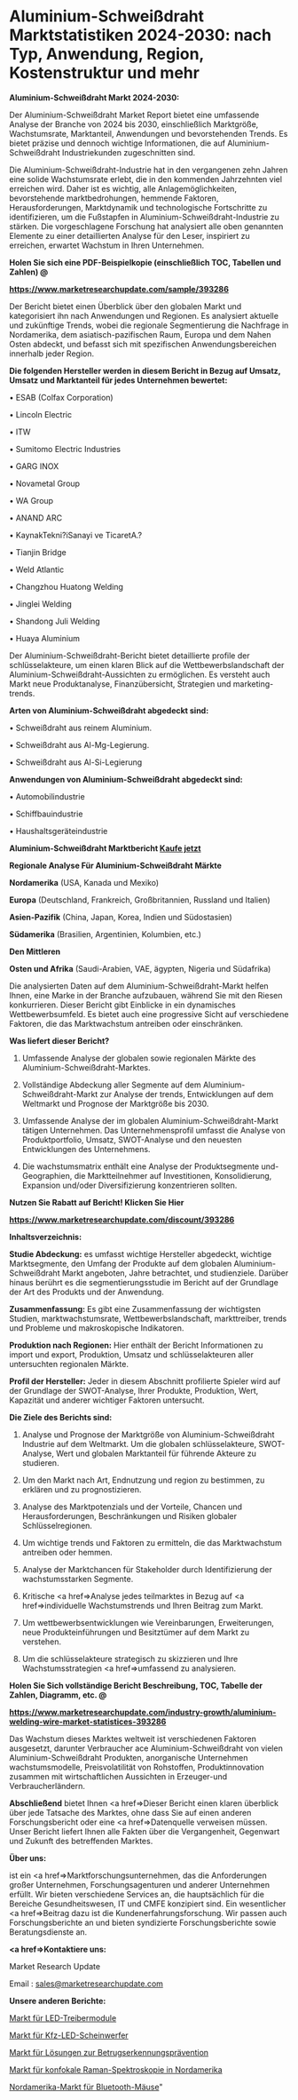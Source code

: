 # Aluminium-Schweißdraht Marktstatistiken 2024-2030: nach Typ, Anwendung, Region, Kostenstruktur und mehr

<strong>Aluminium-Schweißdraht Markt 2024-2030:</strong>

Der Aluminium-Schweißdraht Market Report bietet eine umfassende Analyse der Branche von 2024 bis 2030, einschließlich Marktgröße, Wachstumsrate, Marktanteil, Anwendungen und bevorstehenden Trends. Es bietet präzise und dennoch wichtige Informationen, die auf Aluminium-Schweißdraht Industriekunden zugeschnitten sind.

Die Aluminium-Schweißdraht-Industrie hat in den vergangenen zehn Jahren eine solide Wachstumsrate erlebt, die in den kommenden Jahrzehnten viel erreichen wird. Daher ist es wichtig, alle Anlagemöglichkeiten, bevorstehende marktbedrohungen, hemmende Faktoren, Herausforderungen, Marktdynamik und technologische Fortschritte zu identifizieren, um die Fußstapfen in Aluminium-Schweißdraht-Industrie zu stärken. Die vorgeschlagene Forschung hat analysiert alle oben genannten Elemente zu einer detaillierten Analyse für den Leser, inspiriert zu erreichen, erwartet Wachstum in Ihren Unternehmen.



<strong>Holen Sie sich eine PDF-Beispielkopie (einschließlich TOC, Tabellen und Zahlen) @
</strong>

<strong><a href=https://www.marketresearchupdate.com/sample/393286>

<strong>https://www.marketresearchupdate.com/sample/393286</u></font></a></strong></strong>

Der Bericht bietet einen Überblick über den globalen Markt und kategorisiert ihn nach Anwendungen und Regionen. Es analysiert aktuelle und zukünftige Trends, wobei die regionale Segmentierung die Nachfrage in Nordamerika, dem asiatisch-pazifischen Raum, Europa und dem Nahen Osten abdeckt, und befasst sich mit spezifischen Anwendungsbereichen innerhalb jeder Region.



<strong>Die folgenden Hersteller werden in diesem Bericht in Bezug auf Umsatz, Umsatz und Marktanteil für jedes Unternehmen bewertet:</strong>

• ESAB (Colfax Corporation)

• Lincoln Electric

• ITW

• Sumitomo Electric Industries

• GARG INOX

• Novametal Group

• WA Group

• ANAND ARC

• KaynakTekni?iSanayi ve TicaretA.?

• Tianjin Bridge

• Weld Atlantic

• Changzhou Huatong Welding

• Jinglei Welding

• Shandong Juli Welding

• Huaya Aluminium

Der Aluminium-Schweißdraht-Bericht bietet detaillierte profile der schlüsselakteure, um einen klaren Blick auf die Wettbewerbslandschaft der Aluminium-Schweißdraht-Aussichten zu ermöglichen. Es versteht auch Markt neue Produktanalyse, Finanzübersicht, Strategien und marketing-trends.



<strong>Arten von Aluminium-Schweißdraht abgedeckt sind:</strong>

• Schweißdraht aus reinem Aluminium.

• Schweißdraht aus Al-Mg-Legierung.

• Schweißdraht aus Al-Si-Legierung



<strong>Anwendungen von Aluminium-Schweißdraht abgedeckt sind:</strong>

• Automobilindustrie

• Schiffbauindustrie

• Haushaltsgeräteindustrie



<strong>Aluminium-Schweißdraht Marktbericht <a href=https://www.marketresearchupdate.com/buynow/393286>Kaufe jetzt</a></strong>



<strong>Regionale Analyse Für Aluminium-Schweißdraht Märkte</strong>



<strong>Nordamerika</strong> (USA, Kanada und Mexiko)



<strong>Europa</strong> (Deutschland, Frankreich, Großbritannien, Russland und Italien)



<strong>Asien-Pazifik</strong> (China, Japan, Korea, Indien und Südostasien)



<strong>Südamerika</strong> (Brasilien, Argentinien, Kolumbien, etc.)



<strong>Den Mittleren</strong> 

<strong>Osten und Afrika</strong> (Saudi-Arabien, VAE, ägypten, Nigeria und Südafrika)

Die analysierten Daten auf dem Aluminium-Schweißdraht-Markt helfen Ihnen, eine Marke in der Branche aufzubauen, während Sie mit den Riesen konkurrieren. Dieser Bericht gibt Einblicke in ein dynamisches Wettbewerbsumfeld. Es bietet auch eine progressive Sicht auf verschiedene Faktoren, die das Marktwachstum antreiben oder einschränken.



<strong>Was liefert dieser Bericht?</strong>

1. Umfassende Analyse der globalen sowie regionalen Märkte des Aluminium-Schweißdraht-Marktes.

2. Vollständige Abdeckung aller Segmente auf dem Aluminium-Schweißdraht-Markt zur Analyse der trends, Entwicklungen auf dem Weltmarkt und Prognose der Marktgröße bis 2030.

3. Umfassende Analyse der im globalen Aluminium-Schweißdraht-Markt tätigen Unternehmen. Das Unternehmensprofil umfasst die Analyse von Produktportfolio, Umsatz, SWOT-Analyse und den neuesten Entwicklungen des Unternehmens.

4. Die wachstumsmatrix enthält eine Analyse der Produktsegmente und-Geographien, die Marktteilnehmer auf Investitionen, Konsolidierung, Expansion und/oder Diversifizierung konzentrieren sollten.



<strong>Nutzen Sie Rabatt auf Bericht! Klicken Sie Hier
</strong>

<strong><a href=https://www.marketresearchupdate.com/discount/393286>https://www.marketresearchupdate.com/discount/393286</b></u></font></strong></a>



<strong>Inhaltsverzeichnis:</strong>



<strong>Studie Abdeckung:</strong> es umfasst wichtige Hersteller abgedeckt, wichtige Marktsegmente, den Umfang der Produkte auf dem globalen Aluminium-Schweißdraht Markt angeboten, Jahre betrachtet, und studienziele. Darüber hinaus berührt es die segmentierungsstudie im Bericht auf der Grundlage der Art des Produkts und der Anwendung.



<strong>Zusammenfassung:</strong> Es gibt eine Zusammenfassung der wichtigsten Studien, marktwachstumsrate, Wettbewerbslandschaft, markttreiber, trends und Probleme und makroskopische Indikatoren.



<strong>Produktion nach Regionen:</strong> Hier enthält der Bericht Informationen zu import und export, Produktion, Umsatz und schlüsselakteuren aller untersuchten regionalen Märkte.



<strong>Profil der Hersteller:</strong> Jeder in diesem Abschnitt profilierte Spieler wird auf der Grundlage der SWOT-Analyse, Ihrer Produkte, Produktion, Wert, Kapazität und anderer wichtiger Faktoren untersucht.



<strong>Die Ziele des Berichts sind:</strong>

1) Analyse und Prognose der Marktgröße von Aluminium-Schweißdraht Industrie auf dem Weltmarkt.
Um die globalen schlüsselakteure, SWOT-Analyse, Wert und globalen Marktanteil für führende Akteure zu studieren.

2) Um den Markt nach Art, Endnutzung und region zu bestimmen, zu erklären und zu prognostizieren.

3) Analyse des Marktpotenzials und der Vorteile, Chancen und Herausforderungen, Beschränkungen und Risiken globaler Schlüsselregionen.

4) Um wichtige trends und Faktoren zu ermitteln, die das Marktwachstum antreiben oder hemmen.

5) Analyse der Marktchancen für Stakeholder durch Identifizierung der wachstumsstarken Segmente.

6) Kritische <a href=>Analyse</a> jedes teilmarktes in Bezug auf <a href=>individuelle</a> Wachstumstrends und Ihren Beitrag zum Markt.

7) Um wettbewerbsentwicklungen wie Vereinbarungen, Erweiterungen, neue Produkteinführungen und Besitztümer auf dem Markt zu verstehen.

8) Um die schlüsselakteure strategisch zu skizzieren und Ihre Wachstumsstrategien <a href=>umfassend</a> zu analysieren.



<strong>Holen Sie Sich vollständige Bericht Beschreibung, TOC, Tabelle der Zahlen, Diagramm, etc. @ </strong>

<strong><a href=https://www.marketresearchupdate.com/industry-growth/aluminium-welding-wire-market-statistices-393286>https://www.marketresearchupdate.com/industry-growth/aluminium-welding-wire-market-statistices-393286</a></font></strong>

Das Wachstum dieses Marktes weltweit ist verschiedenen Faktoren ausgesetzt, darunter Verbraucher ace Aluminium-Schweißdraht von vielen Aluminium-Schweißdraht Produkten, anorganische Unternehmen wachstumsmodelle, Preisvolatilität von Rohstoffen, Produktinnovation zusammen mit wirtschaftlichen Aussichten in Erzeuger-und Verbraucherländern.



<strong>Abschließend</strong> bietet Ihnen <a href=>Dieser</a> Bericht einen klaren überblick über jede Tatsache des Marktes, ohne dass Sie auf einen anderen Forschungsbericht oder eine <a href=>Datenquelle</a> verweisen müssen. Unser Bericht liefert Ihnen alle Fakten über die Vergangenheit, Gegenwart und Zukunft des betreffenden Marktes.



<strong>Über uns:</strong>

 ist ein <a href=>Marktfors</a>chungsunternehmen, das die Anforderungen großer Unternehmen, Forschungsagenturen und anderer Unternehmen erfüllt. Wir bieten verschiedene Services an, die hauptsächlich für die Bereiche Gesundheitswesen, IT und CMFE konzipiert sind. Ein wesentlicher <a href=>Beitrag</a> dazu ist die Kundenerfahrungsforschung. Wir passen auch Forschungsberichte an und bieten syndizierte Forschungsberichte sowie Beratungsdienste an.



<strong><a href=>Kontaktiere uns:</a></strong>

Market Research Update

Email : sales@marketresearchupdate.com



<strong>Unsere anderen Berichte:</strong>

<a href=https://www.linkedin.com/pulse/led-driver-module-market-2023-what-factors-drive>Markt für LED-Treibermodule</a>

<a href=https://www.linkedin.com/pulse/automotive-led-headlamps-market-report-2023-top>Markt für Kfz-LED-Scheinwerfer</a>

<a href=https://www.linkedin.com/pulse/fraud-detection-prevention-solution-market-outlooks>Markt für Lösungen zur Betrugserkennungsprävention</a>

<a href=https://www.linkedin.com/pulse/north-america-confocal-raman-spectroscopy-market>Markt für konfokale Raman-Spektroskopie in Nordamerika</a>

<a href=https://www.linkedin.com/pulse/north-america-bluetooth-mouse-market-expecting-outstanding>Nordamerika-Markt für Bluetooth-Mäuse</a>"
